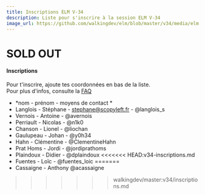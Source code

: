 ```yaml
---
title: Inscriptions ELM V-34
description: Liste pour s'inscrire à la session ELM V-34
image_url: https://github.com/walkingdev/elm/blob/master/v34/media/elm.png?raw=true
---
```


# **SOLD OUT**

#### Inscriptions

Pour t'inscrire, ajoute tes coordonnées en bas de la liste.  
Pour plus d'infos, consulte la [FAQ](http://walkingdev.fr/#walkingdev/elm/blob/master/v34/faq.md)  

* *nom - prénom - moyens de contact *
* Langlois - Stéphane - stephane@scopyleft.fr - @langlois_s
* Vernois - Antoine - @avernois
* Perriault - Nicolas - @n1k0
* Chanson - Lionel - @liochan
* Gaulupeau - Johan - @y0h34
* Hahn - Clémentine - @ClementineHahn
* Prat Homs - Jordi - @jordiprathoms
* Plaindoux - Didier - @dplaindoux
<<<<<<< HEAD:v34-inscriptions.md
* Fuentes - Loïc - @fuentes_loic
=======
* Cassaigne - Anthony @acassaigne
>>>>>>> walkingdev/master:v34/inscriptions.md
